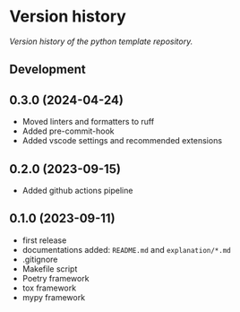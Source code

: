 Version history
===============
_Version history of the python template repository._

Development
-----------

0.3.0 (2024-04-24)
------------------

- Moved linters and formatters to ruff
- Added pre-commit-hook
- Added vscode settings and recommended extensions

0.2.0 (2023-09-15)
------------------

- Added github actions pipeline

0.1.0 (2023-09-11)
------------------

- first release
- documentations added: `README.md` and `explanation/*.md`
- .gitignore
- Makefile script
- Poetry framework
- tox framework
- mypy framework
